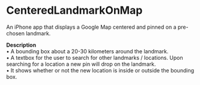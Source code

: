 # CenteredLandmarkOnMap
<p>An iPhone app that displays a Google Map centered and  pinned on a pre-chosen landmark.</p>

<b>Description</b><br>
• A bounding box about a 20-30 kilometers around the landmark.<br>
• A textbox for the user to search for other landmarks / locations. Upon searching for a location a new pin will drop on the landmark.<br>
• It shows whether or not the new location is inside or outside the bounding box.
